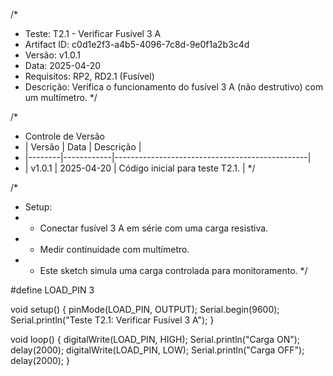 /*
 * Teste: T2.1 - Verificar Fusível 3 A
 * Artifact ID: c0d1e2f3-a4b5-4096-7c8d-9e0f1a2b3c4d
 * Versão: v1.0.1
 * Data: 2025-04-20
 * Requisitos: RP2, RD2.1 (Fusível)
 * Descrição: Verifica o funcionamento do fusível 3 A (não destrutivo) com um multímetro.
 */

/*
 * Controle de Versão
 * | Versão | Data       | Descrição                                      |
 * |--------|------------|------------------------------------------------|
 * | v1.0.1 | 2025-04-20 | Código inicial para teste T2.1.                |
 */

/*
 * Setup:
 * - Conectar fusível 3 A em série com uma carga resistiva.
 * - Medir continuidade com multímetro.
 * - Este sketch simula uma carga controlada para monitoramento.
 */

#define LOAD_PIN 3

void setup() {
  pinMode(LOAD_PIN, OUTPUT);
  Serial.begin(9600);
  Serial.println("Teste T2.1: Verificar Fusível 3 A");
}

void loop() {
  digitalWrite(LOAD_PIN, HIGH);
  Serial.println("Carga ON");
  delay(2000);
  digitalWrite(LOAD_PIN, LOW);
  Serial.println("Carga OFF");
  delay(2000);
}
